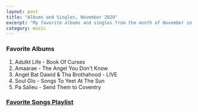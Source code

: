 ```yaml
---
layout: post
title: "Albums and Singles, November 2020"
excerpt: "My favorite albums and singles from the month of November in the 2020th year. "
category: music
---
```


### Favorite Albums
1. Adulkt Life - Book Of Curses
2. Amaarae - The Angel You Don't Know
3. Angel Bat Dawid & Tha Brothahood - LIVE
4. Soul Glo - Songs To Yeet At The Sun
5. Pa Salieu - Send Them to Coventry

### <a href="https://open.spotify.com/playlist/7mSlklEAAWyLFyfGvXGXYv" target="_blank" rel="noopener">Favorite Songs Playlist</a>
